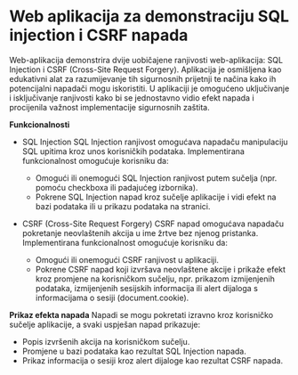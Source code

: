 # Web aplikacija za demonstraciju SQL injection i CSRF napada
Web-aplikacija demonstrira dvije uobičajene ranjivosti web-aplikacija: SQL Injection i CSRF (Cross-Site Request Forgery). Aplikacija je osmišljena kao edukativni alat za razumijevanje tih sigurnosnih prijetnji te načina kako ih potencijalni napadači mogu iskoristiti. U aplikaciji je omogućeno uključivanje i isključivanje ranjivosti kako bi se jednostavno vidio efekt napada i procijenila važnost implementacije sigurnosnih zaštita.

**Funkcionalnosti**
- SQL Injection
  SQL Injection ranjivost omogućava napadaču manipulaciju SQL upitima kroz unos korisničkih podataka.
  Implementirana funkcionalnost omogućuje korisniku da:
  - Omogući ili onemogući SQL Injection ranjivost putem sučelja (npr. pomoću checkboxa ili padajućeg izbornika).
  - Pokrene SQL Injection napad kroz sučelje aplikacije i vidi efekt na bazi podataka ili u prikazu podataka na stranici.

- CSRF (Cross-Site Request Forgery)
  CSRF napad omogućava napadaču pokretanje neovlaštenih akcija u ime žrtve bez njenog pristanka.
  Implementirana funkcionalnost omogućuje korisniku da:
  - Omogući ili onemogući CSRF ranjivost u aplikaciji.
  - Pokrene CSRF napad koji izvršava neovlaštene akcije i prikaže efekt kroz promjene na korisničkom sučelju, npr. prikazom izmijenjenih podataka, izmijenjenih sesijskih informacija ili alert dijaloga s informacijama o sesiji (document.cookie).

**Prikaz efekta napada**
Napadi se mogu pokretati izravno kroz korisničko sučelje aplikacije, a svaki uspješan napad prikazuje:
 - Popis izvršenih akcija na korisničkom sučelju.
 - Promjene u bazi podataka kao rezultat SQL Injection napada.
 - Prikaz informacija o sesiji kroz alert dijaloge kao rezultat CSRF napada.

